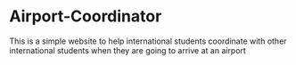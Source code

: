 # Airport-Coordinator
This is a simple website to help international students coordinate with other international students when they are going to arrive at an airport
